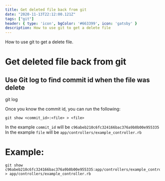 ```yaml
---
title: Get deleted file back from git
date: "2020-11-13T22:12:00.121Z"
tags: ["git"]
header: { type: 'icon', bgColor: '#663399', icon: 'gatsby' }
description: How to use git to get a delete file
---
```

How to use git to get a delete file.

# Get deleted file back from git
## Use Git log to find commit id when the file was delete
git log

Once you know the commit id, you can run the following:
```
git show <commit_id>:<file> > <file>
```


In the example `commit_id` will be `c96abeb210c6fc324166bac376a9b0b00e955335`
In the example  `file` will be `app/controllers/example_controller.rb`

# Example:
```
git show c96abeb210c6fc324166bac376a9b0b00e955335:app/controllers/example_controller.rb > app/controllers/example_controller.rb
```
